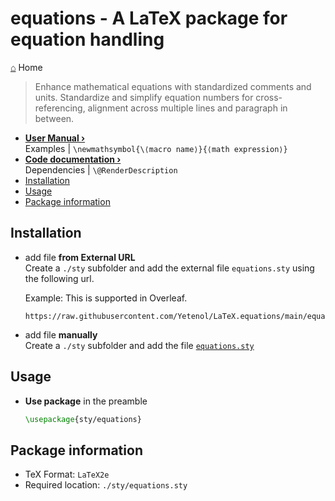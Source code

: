 <h1> equations - A LaTeX package for equation handling </h1>

[⌂](README.md) Home

> Enhance mathematical equations with standardized comments and units. Standardize and simplify equation numbers for cross-referencing, alignment across multiple lines and paragraph in between.

- **[User Manual ›](manual.md)**  
    Examples | `\newmathsymbol{\⟨macro name⟩}{⟨math expression⟩}`
- **[Code documentation ›](documentation.md)**  
    Dependencies | `\@RenderDescription`
- [Installation](#installation)
- [Usage](#usage)
- [Package information](#package-information)

## Installation

- add file **from External URL**  
    Create a `./sty` subfolder and add the external file `equations.sty` using the following url.  
    
    Example: This is supported in Overleaf.
    ```
    https://raw.githubusercontent.com/Yetenol/LaTeX.equations/main/equations.sty
    ```

- add file **manually**  
    Create a `./sty` subfolder and add the file [`equations.sty`](https://raw.githubusercontent.com/Yetenol/LaTeX.equations/main/equations.sty)

## Usage

- **Use package** in the preamble
    ```latex
    \usepackage{sty/equations}
    ```

## Package information

- TeX Format:        `LaTeX2e`
- Required location: `./sty/equations.sty`